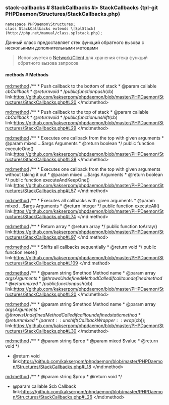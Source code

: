 ### stack-callbacks # StackCallbacks #> StackCallbacks {tpl-git PHPDaemon/Structures/StackCallbacks.php}

```php:p
namespace PHPDaemon\Structures;
class StackCallbacks extends \[SplStack](http://php.net/manual/class.splstack.php);
```

Данный класс предоставляет стек функций обратного вызова с несколькими дополнительными методами

> Используется в [Network/Client](#network/client) для хранения стека функций обратного вызова запросов

<!-- include-namespace path="\PHPDaemon\Structures\StackCallbacks" level="" access="" -->
#### methods # Methods

<md:method>
/**
	 * Push callback to the bottom of stack
	 * @param  callable $cb Callback
	 * @return void
	 */
public function push($cb)
link:https://github.com/kakserpom/phpdaemon/blob/master/PHPDaemon/Structures/StackCallbacks.php#L20
</md:method>

<md:method>
/**
	 * Push callback to the top of stack
	 * @param  callable $cb Callback
	 * @return void
	 */
public function unshift($cb)
link:https://github.com/kakserpom/phpdaemon/blob/master/PHPDaemon/Structures/StackCallbacks.php#L29
</md:method>

<md:method>
/**
	 * Executes one callback from the top with given arguments
	 * @param  mixed   ...$args Arguments
	 * @return boolean
	 */
public function executeOne()
link:https://github.com/kakserpom/phpdaemon/blob/master/PHPDaemon/Structures/StackCallbacks.php#L38
</md:method>

<md:method>
/**
	 * Executes one callback from the top with given arguments without taking it out
	 * @param  mixed   ...$args Arguments
	 * @return boolean
	 */
public function executeAndKeepOne()
link:https://github.com/kakserpom/phpdaemon/blob/master/PHPDaemon/Structures/StackCallbacks.php#L57
</md:method>

<md:method>
/**
	 * Executes all callbacks with given arguments
	 * @param  mixed   ...$args Arguments
	 * @return integer
	 */
public function executeAll()
link:https://github.com/kakserpom/phpdaemon/blob/master/PHPDaemon/Structures/StackCallbacks.php#L74
</md:method>

<md:method>
/**
	 * Return array
	 * @return array
	 */
public function toArray()
link:https://github.com/kakserpom/phpdaemon/blob/master/PHPDaemon/Structures/StackCallbacks.php#L97
</md:method>

<md:method>
/**
	 * Shifts all callbacks sequentially
	 * @return void
	 */
public function reset()
link:https://github.com/kakserpom/phpdaemon/blob/master/PHPDaemon/Structures/StackCallbacks.php#L109
</md:method>

<md:method>
/**
	 * @param  string $method Method name
	 * @param  array  $args   Arguments
	 * @throws UndefinedMethodCalled if call to undefined method
	 * @return mixed
	 */
public function push($cb)
link:https://github.com/kakserpom/phpdaemon/blob/master/PHPDaemon/Structures/StackCallbacks.php#L20
</md:method>

<md:method>
/**
	 * @param  string $method Method name
	 * @param  array  $args   Arguments
	 * @throws UndefinedMethodCalled if call to undefined static method
	 * @return mixed
	 */
parent::unshift(CallbackWrapper::wrap($cb));
link:https://github.com/kakserpom/phpdaemon/blob/master/PHPDaemon/Structures/StackCallbacks.php#L30
</md:method>

<md:method>
/**
	 * @param  string $prop
	 * @param  mixed  $value
	 * @return void
	 */
* @return void
link:https://github.com/kakserpom/phpdaemon/blob/master/PHPDaemon/Structures/StackCallbacks.php#L18
</md:method>

<md:method>
/**
	 * @param  string $prop
	 * @return void
	 */
* @param  callable $cb Callback
link:https://github.com/kakserpom/phpdaemon/blob/master/PHPDaemon/Structures/StackCallbacks.php#L26
</md:method>

<div class="clearboth"></div>


<!--/ include-namespace -->
